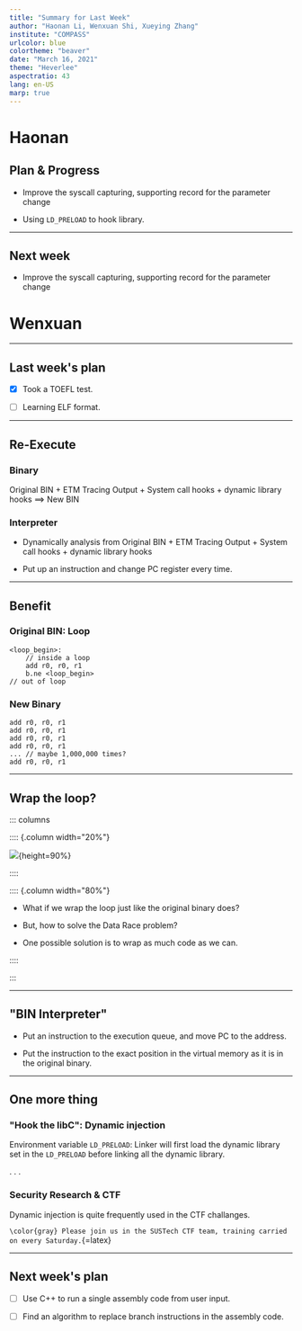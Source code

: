 ```yaml
---
title: "Summary for Last Week"
author: "Haonan Li, Wenxuan Shi, Xueying Zhang"
institute: "COMPASS"
urlcolor: blue
colortheme: "beaver"
date: "March 16, 2021"
theme: "Heverlee"
aspectratio: 43
lang: en-US
marp: true
---
```

# Haonan

## Plan & Progress

- Improve the syscall capturing, supporting record for the parameter change

- Using `LD_PRELOAD` to hook library.

---

## Next week

- Improve the syscall capturing, supporting record for the parameter change


# Wenxuan

---

## Last week's plan

- [x] Took a TOEFL test.

- [ ] Learning ELF format.

---

## Re-Execute

### Binary
Original BIN + ETM Tracing Output + System call hooks + dynamic library hooks ==> New BIN

### Interpreter
- Dynamically analysis from Original BIN + ETM Tracing Output + System call hooks + dynamic library hooks

- Put up an instruction and change PC register every time.

---

## Benefit


### Original BIN: Loop

```assembly
<loop_begin>:
	// inside a loop
	add r0, r0, r1
	b.ne <loop_begin>
// out of loop
```

### New Binary

```assembly
add r0, r0, r1
add r0, r0, r1
add r0, r0, r1
add r0, r0, r1
... // maybe 1,000,000 times?
add r0, r0, r1
```

---

## Wrap the loop?

::: columns

:::: {.column width="20%"}

![](no_wrap.png){height=90%}

::::

:::: {.column width="80%"}

- What if we wrap the loop just like the original binary does?

- But, how to solve the Data Race problem?

- One possible solution is to wrap as much code as we can.

:::: 

:::

---

## "BIN Interpreter"

- Put an instruction to the execution queue, and move PC to the address.

- Put the instruction to the exact position in the virtual memory as it is in the original binary.


---

## One more thing

### "Hook the libC": Dynamic injection

Environment variable `LD_PRELOAD`: Linker will first load the dynamic library set in the `LD_PRELOAD` before linking all the dynamic library.


. . .

### Security Research & CTF
Dynamic injection is quite frequently used in the CTF challanges. 

`\color{gray} Please join us in the SUSTech CTF team, training carried on every Saturday.`{=latex}

---

## Next week's plan

- [ ] Use C++ to run a single assembly code from user input.

- [ ] Find an algorithm to replace branch instructions in the assembly code.
